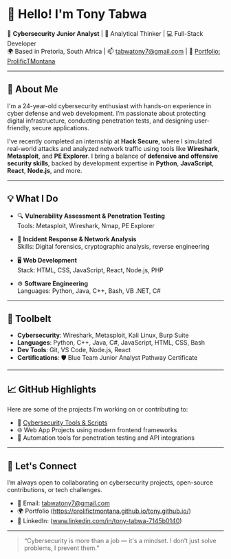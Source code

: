 # 👋 Hello! I'm Tony Tabwa

🚀 **Cybersecurity Junior Analyst** | 🧠 Analytical Thinker | 💻 Full-Stack Developer  
🌍 Based in Pretoria, South Africa | 📫 tabwatony7@gmail.com | 🔗 [Portfolio: ProlificTMontana](https://prolifictmontana.github.io/tony.github.io/)

---

## 🔐 About Me

I'm a 24-year-old cybersecurity enthusiast with hands-on experience in cyber defense and web development. I’m passionate about protecting digital infrastructure, conducting penetration tests, and designing user-friendly, secure applications.

I've recently completed an internship at **Hack Secure**, where I simulated real-world attacks and analyzed network traffic using tools like **Wireshark**, **Metasploit**, and **PE Explorer**. I bring a balance of **defensive and offensive security skills**, backed by development expertise in **Python**, **JavaScript**, **React**, **Node.js**, and more.

---

## 💡 What I Do

- 🔍 **Vulnerability Assessment & Penetration Testing**  
  Tools: Metasploit, Wireshark, Nmap, PE Explorer

- 🧪 **Incident Response & Network Analysis**  
  Skills: Digital forensics, cryptographic analysis, reverse engineering

- 🖥️ **Web Development**  
  Stack: HTML, CSS, JavaScript, React, Node.js, PHP

- ⚙️ **Software Engineering**  
  Languages: Python, Java, C++, Bash, VB .NET, C#

---

## 🧰 Toolbelt

- **Cybersecurity**: Wireshark, Metasploit, Kali Linux, Burp Suite  
- **Languages**: Python, C++, Java, C#, JavaScript, HTML, CSS, Bash  
- **Dev Tools**: Git, VS Code, Node.js, React  
- **Certifications**: 🛡️ Blue Team Junior Analyst Pathway Certificate

---

## 📈 GitHub Highlights

Here are some of the projects I'm working on or contributing to:

- 🔗 [Cybersecurity Tools & Scripts](https://github.com/ProlificTMontana?tab=repositories)
- 🌐 Web App Projects using modern frontend frameworks
- 📡 Automation tools for penetration testing and API integrations

---

## 🤝 Let's Connect

I’m always open to collaborating on cybersecurity projects, open-source contributions, or tech challenges.

- 💬 Email: [tabwatony7@gmail.com](mailto:tabwatony7@gmail.com)  
- 🌍 Portfolio (https://prolifictmontana.github.io/tony.github.io/)
- 📱 LinkedIn: (www.linkedin.com/in/tony-tabwa-7145b0140)

---

> “Cybersecurity is more than a job — it's a mindset. I don’t just solve problems, I prevent them.”

